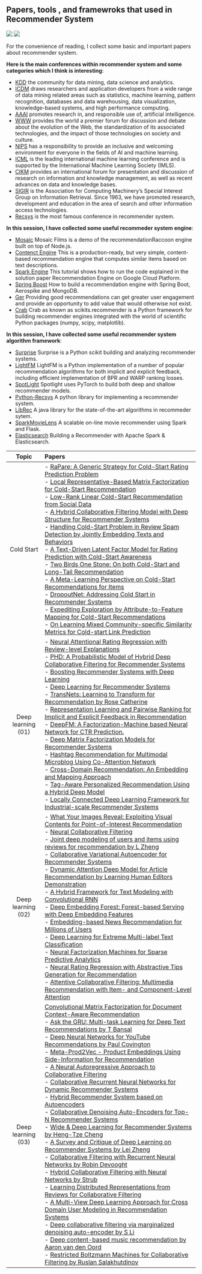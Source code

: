 ## Papers, tools , and framewroks that used in Recommender System

[![](https://jaywcjlove.github.io/sb/ico/awesome.svg)](#) [![](https://jaywcjlove.github.io/sb/license/mit.svg)](#)

For the convenience of reading, I collect some basic and important papers about recommender system.

**Here is the main conferences within recommender system and some categories which I think is interesting**:
 - [KDD](http://www.kdd.org/) the community for data mining, data science and analytics.
 - [ICDM](http://www.cs.uvm.edu/~icdm/) draws researchers and application developers from a wide range of data mining related areas such as statistics, machine learning, pattern recognition, databases and data warehousing, data visualization, knowledge-based systems, and high performance computing. 
 - [AAAI](https://www.aaai.org/)  promotes research in, and responsible use of, artificial intelligence.
 - [WWW](http://www.iw3c2.org/) provides the world a premier forum for discussion and debate about the evolution of the Web, the standardization of its associated technologies, and the impact of those technologies on society and culture.
 - [NIPS](https://nips.cc/) has a responsibility to provide an inclusive and welcoming environment for everyone in the fields of AI and machine learning.
 - [ICML](https://icml.cc/) is the leading international machine learning conference and is supported by the International Machine Learning Society (IMLS).
 - [CIKM](http://www.cikmconference.org/) provides an international forum for presentation and discussion of research on information and knowledge management, as well as recent advances on data and knowledge bases.
 - [SIGIR](http://sigir.org/)  is the Association for Computing Machinery’s Special Interest Group on Information Retrieval. Since 1963, we have promoted research, development and education in the area of search and other information access technologies.
 - [Recsys](https://recsys.acm.org/) is the most famous conference in recommender system. 
 
**In this session, I have collected some useful recommeder system engine**:
 - [Mosaic](https://github.com/guymorita/Mosaic-Films---Recommendation-Engine-Demo) Mosaic Films is a demo of the recommendationRaccoon engine built on top of Node.js.
 - [Contenct Engine](https://github.com/groveco/content-engine) This is a production-ready, but very simple, content-based recommendation engine that computes similar items based on text descriptions.
 - [Spark Engine](https://github.com/GoogleCloudPlatform/spark-recommendation-engine) This tutorial shows how to run the code explained in the solution paper Recommendation Engine on Google Cloud Platform. 
 - [Spring Boost](https://github.com/aerospike/recommendation-engine-example) How to build a recommendation engine with Spring Boot, Aerospike and MongoDB.
 - [Ger](https://github.com/grahamjenson/ger) Providing good recommendations can get greater user engagement and provide an opportunity to add value that would otherwise not exist.
 - [Crab](https://muricoca.github.io/crab/index.html) Crab as known as scikits.recommender is a Python framework for building recommender engines integrated with the world of scientific Python packages (numpy, scipy, matplotlib).

**In this session, I have collected some useful recommender system algorithm framework**:
 - [Surprise](https://github.com/NicolasHug/Surprise) Surprise is a Python scikit building and analyzing recommender systems.
 - [LightFM](https://github.com/lyst/lightfm) LightFM is a Python implementation of a number of popular recommendation algorithms for both implicit and explicit feedback, including efficient implementation of BPR and WARP ranking losses.
 - [SpotLight](https://github.com/maciejkula/spotlight) Spotlight uses PyTorch to build both deep and shallow recommender models.
 - [Python-Recsys](https://github.com/ocelma/python-recsys) A python library for implementing a recommender system.
 - [LibRec](https://www.librec.net/) A java library for the state-of-the-art algorithms in recommeder sytem.
 - [SparkMovieLens](https://github.com/jadianes/spark-movie-lens) A scalable on-line movie recommender using Spark and Flask.
 - [Elasticsearch](https://github.com/IBM/elasticsearch-spark-recommender) Building a Recommender with Apache Spark & Elasticsearch.
 
 | Topic | Papers |
 |:-:    |:-     |
 |   Cold Start   |- [RaPare: A Generic Strategy for Cold-Start Rating Prediction Problem](https://dl.acm.org/citation.cfm?doid=3108148)  <br>- [Local Representative-Based Matrix Factorization for Cold-Start Recommendation ](https://dl.acm.org/citation.cfm?doid=3108148) <br>- [Low-Rank Linear Cold-Start Recommendation from Social Data](https://aaai.org/ocs/index.php/AAAI/AAAI17/paper/view/14828) <br> - [A Hybrid Collaborative Filtering Model with Deep Structure for Recommender Systems](https://aaai.org/ocs/index.php/AAAI/AAAI17/paper/view/14676) <br> - [Handling Cold-Start Problem in Review Spam Detection by Jointly Embedding Texts and Behaviors](http://aclweb.org/anthology/P17-1034) <br>- [A Text-Driven Latent Factor Model for Rating Prediction with Cold-Start Awareness](https://www.ijcai.org/proceedings/2017/382)<br>- [Two Birds One Stone: On both Cold-Start and Long-Tail Recommendation ](https://dl.acm.org/citation.cfm?doid=3123266.3123316)<br>- [A Meta-Learning Perspective on Cold-Start Recommendations for Items ](http://papers.nips.cc/paper/7266-a-meta-learning-perspective-on-cold-start-recommendations-for-items)<br>  - [DropoutNet: Addressing Cold Start in Recommender Systems ](http://papers.nips.cc/paper/7081-dropoutnet-addressing-cold-start-in-recommender-systems)<br> - [Expediting Exploration by Attribute-to-Feature Mapping for Cold-Start Recommendations](https://dl.acm.org/citation.cfm?doid=3109859.3109880)<br> - [On Learning Mixed Community-specific Similarity Metrics for Cold-start Link Prediction](https://dl.acm.org/citation.cfm?doid=3041021.3054269)  |
| Deep learning <br> (01) | - [Neural Attentional Rating Regression with Review-level Explanations](http://www.thuir.cn/group/~YQLiu/publications/WWW2018_CC.pdf)<br>- [PHD: A Probabilistic Model of Hybrid Deep Collaborative Filtering for Recommender Systems ](http://proceedings.mlr.press/v77/liu17a/liu17a.pdf)<br>- [Boosting Recommender Systems with Deep Learning ](https://dl.acm.org/citation.cfm?doid=3109859.3109926)<br>- [Deep Learning for Recommender Systems ](https://dl.acm.org/citation.cfm?doid=3109859.3109933)<br>- [TransNets: Learning to Transform for Recommendation  by Rose Catherine ](https://arxiv.org/abs/1704.02298)<br>- [Representation Learning and Pairwise Ranking for Implicit and Explicit Feedback in Recommendation](https://arxiv.org/abs/1705.00105)<br>- [DeepFM: A Factorization-Machine based Neural Network for CTR Prediction. ](https://arxiv.org/abs/1703.04247) <br>- [Deep Matrix Factorization Models for Recommender Systems](http://static.ijcai.org/proceedings-2017/0447.pdf) <br>- [Hashtag Recommendation for Multimodal Microblog Using Co-Attention Network](https://www.ijcai.org/proceedings/2017/478)<br>- [Cross-Domain Recommendation: An Embedding and Mapping Approach](https://www.ijcai.org/proceedings/2017/0343.pdf)<br>- [Tag-Aware Personalized Recommendation Using a Hybrid Deep Model](https://www.ijcai.org/proceedings/2017/0446.pdf)<br>- [Locally Connected Deep Learning Framework for Industrial-scale Recommender Systems ](https://dl.acm.org/citation.cfm?doid=3041021.3054227)|
| Deep learning <br> (02) | - [What Your Images Reveal: Exploiting Visual Contents for Point-of-Interest Recommendation](http://www.public.asu.edu/~swang187/publications/VPOI.pdf)<br>- [Neural Collaborative Filtering](https://www.comp.nus.edu.sg/~xiangnan/papers/ncf.pdf)<br>- [Joint deep modeling of users and items using reviews for recommendation by L Zheng ](https://arxiv.org/pdf/1701.04783)<br>- [Collaborative Variational Autoencoder for Recommender Systems](https://dl.acm.org/citation.cfm?doid=3097983.3098077)<br> - [Dynamic Attention Deep Model for Article Recommendation by Learning Human Editors Demonstration](http://202.120.0.1/cache/6/03/wnzhang.net/3ac0c97001289a82d146e2d46405fc96/dadm-kdd.pdf)<br>- [A Hybrid Framework for Text Modeling with Convolutional RNN](https://dl.acm.org/citation.cfm?id=3098140)<br>- [Deep Embedding Forest: Forest-based Serving with Deep Embedding Features](https://dl.acm.org/citation.cfm?id=3098059&CFID=1018338121&CFTOKEN=87222562)<br>- [Embedding-based News Recommendation for Millions of Users](http://delivery.acm.org/10.1145/3100000/3098108/p1933-okura.pdf?ip=202.120.19.118&id=3098108&acc=OPENTOC&key=BF85BBA5741FDC6E%2E17676C47DFB149BF%2E4D4702B0C3E38B35%2E054E54E275136550&CFID=1018338121&CFTOKEN=87222562&__acm__=1513765592_2c508b428144fb4f0a1e885b3d20b9c8)<br>- [Deep Learning for Extreme Multi-label Text Classification](https://dl.acm.org/citation.cfm?id=3080834)<br>- [Neural Factorization Machines for Sparse Predictive Analytics](https://dl.acm.org/citation.cfm?id=3080777&CFID=1018338121&CFTOKEN=87222562)<br>- [Neural Rating Regression with Abstractive Tips Generation for Recommendation](https://dl.acm.org/citation.cfm?id=3080822)<br>- [Attentive Collaborative Filtering: Multimedia Recommendation with Item- and Component-Level Attention](https://www.comp.nus.edu.sg/~xiangnan/papers/sigir17-AttentiveCF.pdf)|
| Deep learning <br> (03) |[Convolutional Matrix Factorization for Document Context-Aware Recommendation](http://dm.postech.ac.kr/~cartopy/ConvMF/)<br>- [Ask the GRU: Multi-task Learning for Deep Text Recommendations by T Bansal ](https://arxiv.org/pdf/1609.02116.pdf)<br>- [Deep Neural Networks for YouTube Recommendations by Paul Covington ](https://static.googleusercontent.com/media/research.google.com/en//pubs/archive/45530.pdf)<br>- [Meta-Prod2Vec - Product Embeddings Using Side-Information for Recommendation ](https://arxiv.org/pdf/1607.07326.pdf)<br>- [A Neural Autoregressive Approach to Collaborative Filtering ](http://proceedings.mlr.press/v48/zheng16.pdf)<br> - [Collaborative Recurrent Neural Networks for Dynamic Recommender Systems](http://proceedings.mlr.press/v63/ko101.pdf)<br>- [Hybrid Recommender System based on Autoencoders](https://arxiv.org/pdf/1606.07659.pdf)<br> - [Collaborative Denoising Auto-Encoders for Top-N Recommender Systems ](http://alicezheng.org/papers/wsdm16-cdae.pdf) <br>- [Wide & Deep Learning for Recommender Systems by Heng-Tze Cheng ](https://arxiv.org/abs/1606.07792)<br>- [A Survey and Critique of Deep Learning on Recommender Systems by Lei Zheng ](http://bdsc.lab.uic.edu/docs/survey-critique-deep.pdf)<br>- [Collaborative Filtering with Recurrent Neural Networks by Robin Devooght ](https://arxiv.org/pdf/1608.07400.pdf)<br>- [Hybrid Collaborative Filtering with Neural Networks by Strub](https://pdfs.semanticscholar.org/fcbd/179590c30127cafbd00fd7087b47818406bc.pdf)<br>- [Learning Distributed Representations from Reviews for Collaborative Filtering ](http://dl.acm.org/citation.cfm?id=2800192)<br>- [A Multi-View Deep Learning Approach for Cross Domain User Modeling in Recommendation Systems](http://sonyis.me/paperpdf/frp1159-songA-www-2015.pdf) <br>- [Deep collaborative filtering via marginalized denoising auto-encoder by S Li ](https://pdfs.semanticscholar.org/ff29/2f00055d8221c42d4831679db9d3872b6fbd.pdf)<br>- [Deep content-based music recommendation by Aaron van den Oord ](https://papers.nips.cc/paper/5004-deep-content-based-music-recommendation.pdf)<br>- [Restricted Boltzmann Machines for Collaborative Filtering by Ruslan Salakhutdinov](http://www.machinelearning.org/proceedings/icml2007/papers/407.pdf) |
    
